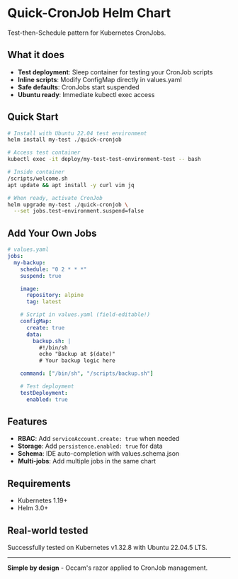# Quick-CronJob Helm Chart

Test-then-Schedule pattern for Kubernetes CronJobs.

## What it does

- **Test deployment**: Sleep container for testing your CronJob scripts
- **Inline scripts**: Modify ConfigMap directly in values.yaml
- **Safe defaults**: CronJobs start suspended
- **Ubuntu ready**: Immediate kubectl exec access

## Quick Start

```bash
# Install with Ubuntu 22.04 test environment
helm install my-test ./quick-cronjob

# Access test container
kubectl exec -it deploy/my-test-test-environment-test -- bash

# Inside container
/scripts/welcome.sh
apt update && apt install -y curl vim jq

# When ready, activate CronJob
helm upgrade my-test ./quick-cronjob \
  --set jobs.test-environment.suspend=false
```

## Add Your Own Jobs

```yaml
# values.yaml
jobs:
  my-backup:
    schedule: "0 2 * * *"
    suspend: true

    image:
      repository: alpine
      tag: latest

    # Script in values.yaml (field-editable!)
    configMap:
      create: true
      data:
        backup.sh: |
          #!/bin/sh
          echo "Backup at $(date)"
          # Your backup logic here

    command: ["/bin/sh", "/scripts/backup.sh"]

    # Test deployment
    testDeployment:
      enabled: true
```

## Features

- **RBAC**: Add `serviceAccount.create: true` when needed
- **Storage**: Add `persistence.enabled: true` for data
- **Schema**: IDE auto-completion with values.schema.json
- **Multi-jobs**: Add multiple jobs in the same chart

## Requirements

- Kubernetes 1.19+
- Helm 3.0+

## Real-world tested

Successfully tested on Kubernetes v1.32.8 with Ubuntu 22.04.5 LTS.

---

**Simple by design** - Occam's razor applied to CronJob management.